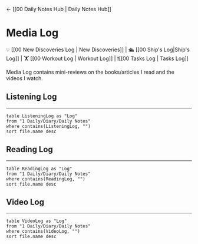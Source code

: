 <- [[00 Daily Notes Hub | Daily Notes Hub]]


# Media Log
💡 [[00 New Discoveries Log | New Discoveries]] | 🛳️ [[00 Ship's Log|Ship's Log]] | 🏋️ [[00 Workout Log | Workout Log]]  | ❗[[00 Tasks Log | Tasks Log]]

Media Log contains mini-reviews on the books/articles I read and the videos I watch.


## Listening Log
---
```dataview
table ListeningLog as "Log"
from "1 Daily/Diary/Daily Notes"
where contains(ListeningLog, "")
sort file.name desc
```

## Reading Log
---
```dataview
table ReadingLog as "Log"
from "1 Daily/Diary/Daily Notes"
where contains(ReadingLog, "")
sort file.name desc
```


## Video Log
---
```dataview
table VideoLog as "Log"
from "1 Daily/Diary/Daily Notes"
where contains(VideoLog, "")
sort file.name desc
```
